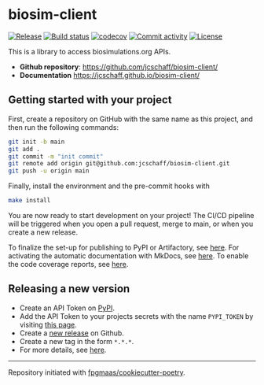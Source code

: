 # biosim-client

[![Release](https://img.shields.io/github/v/release/jcschaff/biosim-client)](https://img.shields.io/github/v/release/jcschaff/biosim-client)
[![Build status](https://img.shields.io/github/actions/workflow/status/jcschaff/biosim-client/main.yml?branch=main)](https://github.com/jcschaff/biosim-client/actions/workflows/main.yml?query=branch%3Amain)
[![codecov](https://codecov.io/gh/jcschaff/biosim-client/branch/main/graph/badge.svg)](https://codecov.io/gh/jcschaff/biosim-client)
[![Commit activity](https://img.shields.io/github/commit-activity/m/jcschaff/biosim-client)](https://img.shields.io/github/commit-activity/m/jcschaff/biosim-client)
[![License](https://img.shields.io/github/license/jcschaff/biosim-client)](https://img.shields.io/github/license/jcschaff/biosim-client)

This is a library to access biosimulations.org APIs.

- **Github repository**: <https://github.com/jcschaff/biosim-client/>
- **Documentation** <https://jcschaff.github.io/biosim-client/>

## Getting started with your project

First, create a repository on GitHub with the same name as this project, and then run the following commands:

```bash
git init -b main
git add .
git commit -m "init commit"
git remote add origin git@github.com:jcschaff/biosim-client.git
git push -u origin main
```

Finally, install the environment and the pre-commit hooks with

```bash
make install
```

You are now ready to start development on your project!
The CI/CD pipeline will be triggered when you open a pull request, merge to main, or when you create a new release.

To finalize the set-up for publishing to PyPI or Artifactory, see [here](https://fpgmaas.github.io/cookiecutter-poetry/features/publishing/#set-up-for-pypi).
For activating the automatic documentation with MkDocs, see [here](https://fpgmaas.github.io/cookiecutter-poetry/features/mkdocs/#enabling-the-documentation-on-github).
To enable the code coverage reports, see [here](https://fpgmaas.github.io/cookiecutter-poetry/features/codecov/).

## Releasing a new version

- Create an API Token on [PyPI](https://pypi.org/).
- Add the API Token to your projects secrets with the name `PYPI_TOKEN` by visiting [this page](https://github.com/jcschaff/biosim-client/settings/secrets/actions/new).
- Create a [new release](https://github.com/jcschaff/biosim-client/releases/new) on Github.
- Create a new tag in the form `*.*.*`.
- For more details, see [here](https://fpgmaas.github.io/cookiecutter-poetry/features/cicd/#how-to-trigger-a-release).

---

Repository initiated with [fpgmaas/cookiecutter-poetry](https://github.com/fpgmaas/cookiecutter-poetry).
